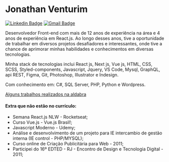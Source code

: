 
# Jonathan Venturim 

[![Linkedin Badge](https://img.shields.io/badge/-Jonathan%20Venturim-2ea043?style=flat-square&logo=Linkedin&logoColor=white&link=https://www.linkedin.com/in/venturimdias/)](https://www.linkedin.com/in/venturimdias/) 
[![Gmail Badge](https://img.shields.io/badge/-venturim.dias@gmail.com-2ea043?style=flat-square&logo=Gmail&logoColor=white&link=mailto:venturim.dias@gmail.com)](mailto:venturim.dias@gmail.com)

Desenvolvedor Front-end com mais de 12 anos de experiência na área e 4 anos de experiência em React.js. Ao longo desses anos, tive a oportunidade de trabalhar em diversos projetos desafiadores e interessantes, onde tive a chance de aprimorar minhas habilidades e conhecimentos em diversas tecnologias.

Minha stack de tecnologias inclui React js, Next js, Vue js, HTML, CSS, SCSS, Styled-components, Javascript, Jquery, VS Code, Mysql, GraphQL, api REST, Figma, Git, Photoshop, Illustrator e Indesign.

Com conhecimento em: C#, SQL Server, PHP, Python e Wordpress.

[Alguns trabalhos realizados na aldabra](https://aldabra.com.br/clientes-e-projetos)

#### Extra que não estão no currículo:
- Semana React.js NLW - Rocketseat;
- Curso Vue.js - Vue.js Brasil!;
- Javascript Moderno - Udemy;
- Análise e desenvolvimento de um projeto para IE intercambio de gestão interna (IE control - PHP/MYSQL);
- Curso online de Criação Publicitária para Web - 2011;
- Participei do 16º EDTED - RJ - Encontro de Design e Tecnologia Digital - 2011;



